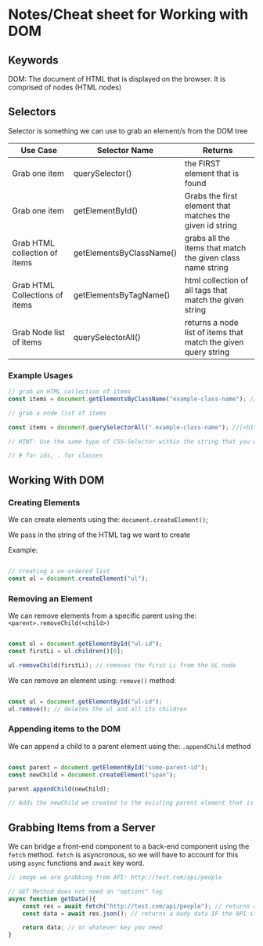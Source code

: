 # Notes/Cheat sheet for Working with DOM


## Keywords

DOM: The document of HTML that is displayed on the browser. It is comprised of nodes (HTML nodes)


## Selectors

Selector is something we can use to grab an element/s from the DOM tree



| Use Case | Selector Name | Returns |
| -------- | ------------- | ------  |
|  Grab one item |  querySelector() | the FIRST element that is found  |
|  Grab one item  | getElementById()   | Grabs the first element that matches the given id string
| Grab HTML collection of items    |  getElementsByClassName()    | grabs all the items that match the given class name string |
| Grab HTML Collections of items  | getElementsByTagName()  | html collection of all tags that match the given string |
| Grab Node list of items   | querySelectorAll()   | returns a node list of items that match the given query string   |


### Example Usages

```js
// grab an HTML collection of items
const items = document.getElementsByClassName("example-class-name"); // [<h1></h1>, <span></span>]

```


```js
// grab a node list of items

const items = document.querySelectorAll(".example-class-name"); //[<h1></h1>, <span></span>]

// HINT: Use the same type of CSS-Selector within the string that you would use if this was CSS and not JS

// # for ids, . for classes

```




## Working With DOM

### Creating Elements

We can create elements using the: `document.createElement()`;

We pass in the string of the HTML tag we want to create

Example:

```js

// creating a un-ordered list
const ul = document.createElement("ul");

```


### Removing an Element

We can remove elements from a specific parent using the: `<parent>.removeChild(<child>)`

```js

const ul = document.getElementById("ul-id");
const firstLi = ul.children()[0];

ul.removeChild(firstLi); // removes the first Li from the UL node

```

We can remove an element using: `remove()` method:

```js

const ul = document.getElementById("ul-id");
ul.remove(); // deletes the ul and all its children

```


### Appending items to the DOM

We can append a child to a parent element using the: `.appendChild` method

```js

const parent = document.getElementById("some-parent-id");
const newChild = document.createElement("span");

parent.appendChild(newChild);

// Adds the newChild we created to the existing parent element that is already on the DOM

```


## Grabbing Items from a Server

We can bridge a front-end component to a back-end component using the `fetch` method. `fetch` is asyncronous, so we will have to account for this using `async` functions and `await` key word.


```js
// image we are grabbing from API: http://test.com/api/people

// GET Method does not need an "options" tag
async function getData(){
    const res = await fetch("http://test.com/api/people"); // returns a response promise
    const data = await res.json(); // returns a body data IF the API is returning JSON to us (check the docs of whatever API you are using)

    return data; // or whatever key you need
}



```
